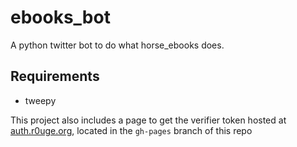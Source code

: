 # ebooks_bot

A python twitter bot to do what horse_ebooks does.

## Requirements
- tweepy

This project also includes a page to get the verifier token hosted at [auth.r0uge.org](https://auth.r0uge.org), located in the `gh-pages` branch of this repo
